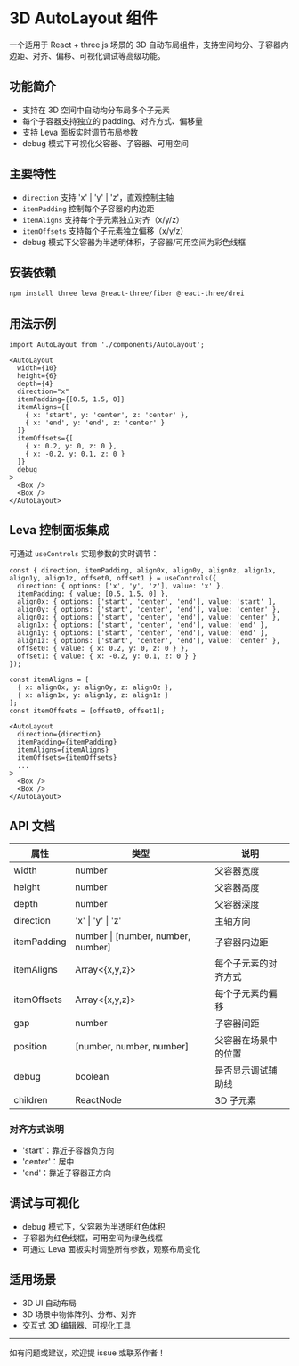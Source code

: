 # 3D AutoLayout 组件

一个适用于 React + three.js 场景的 3D 自动布局组件，支持空间均分、子容器内边距、对齐、偏移、可视化调试等高级功能。

## 功能简介
- 支持在 3D 空间中自动均分布局多个子元素
- 每个子容器支持独立的 padding、对齐方式、偏移量
- 支持 Leva 面板实时调节布局参数
- debug 模式下可视化父容器、子容器、可用空间

## 主要特性
- `direction` 支持 'x' | 'y' | 'z'，直观控制主轴
- `itemPadding` 控制每个子容器的内边距
- `itemAligns` 支持每个子元素独立对齐（x/y/z）
- `itemOffsets` 支持每个子元素独立偏移（x/y/z）
- debug 模式下父容器为半透明体积，子容器/可用空间为彩色线框

## 安装依赖

```bash
npm install three leva @react-three/fiber @react-three/drei
```

## 用法示例

```tsx
import AutoLayout from './components/AutoLayout';

<AutoLayout
  width={10}
  height={6}
  depth={4}
  direction="x"
  itemPadding={[0.5, 1.5, 0]}
  itemAligns={[
    { x: 'start', y: 'center', z: 'center' },
    { x: 'end', y: 'end', z: 'center' }
  ]}
  itemOffsets={[
    { x: 0.2, y: 0, z: 0 },
    { x: -0.2, y: 0.1, z: 0 }
  ]}
  debug
>
  <Box />
  <Box />
</AutoLayout>
```

## Leva 控制面板集成

可通过 `useControls` 实现参数的实时调节：

```tsx
const { direction, itemPadding, align0x, align0y, align0z, align1x, align1y, align1z, offset0, offset1 } = useControls({
  direction: { options: ['x', 'y', 'z'], value: 'x' },
  itemPadding: { value: [0.5, 1.5, 0] },
  align0x: { options: ['start', 'center', 'end'], value: 'start' },
  align0y: { options: ['start', 'center', 'end'], value: 'center' },
  align0z: { options: ['start', 'center', 'end'], value: 'center' },
  align1x: { options: ['start', 'center', 'end'], value: 'end' },
  align1y: { options: ['start', 'center', 'end'], value: 'end' },
  align1z: { options: ['start', 'center', 'end'], value: 'center' },
  offset0: { value: { x: 0.2, y: 0, z: 0 } },
  offset1: { value: { x: -0.2, y: 0.1, z: 0 } }
});

const itemAligns = [
  { x: align0x, y: align0y, z: align0z },
  { x: align1x, y: align1y, z: align1z }
];
const itemOffsets = [offset0, offset1];

<AutoLayout
  direction={direction}
  itemPadding={itemPadding}
  itemAligns={itemAligns}
  itemOffsets={itemOffsets}
  ...
>
  <Box />
  <Box />
</AutoLayout>
```

## API 文档

| 属性         | 类型                                   | 说明                         |
|--------------|----------------------------------------|------------------------------|
| width        | number                                 | 父容器宽度                   |
| height       | number                                 | 父容器高度                   |
| depth        | number                                 | 父容器深度                   |
| direction    | 'x' \| 'y' \| 'z'                      | 主轴方向                     |
| itemPadding  | number \| [number, number, number]      | 子容器内边距                 |
| itemAligns   | Array<{x,y,z}>                         | 每个子元素的对齐方式         |
| itemOffsets  | Array<{x,y,z}>                         | 每个子元素的偏移             |
| gap          | number                                 | 子容器间距                   |
| position     | [number, number, number]                | 父容器在场景中的位置         |
| debug        | boolean                                | 是否显示调试辅助线           |
| children     | ReactNode                              | 3D 子元素                    |

### 对齐方式说明
- 'start'：靠近子容器负方向
- 'center'：居中
- 'end'：靠近子容器正方向

## 调试与可视化
- debug 模式下，父容器为半透明红色体积
- 子容器为红色线框，可用空间为绿色线框
- 可通过 Leva 面板实时调整所有参数，观察布局变化

## 适用场景
- 3D UI 自动布局
- 3D 场景中物体阵列、分布、对齐
- 交互式 3D 编辑器、可视化工具

---

如有问题或建议，欢迎提 issue 或联系作者！
